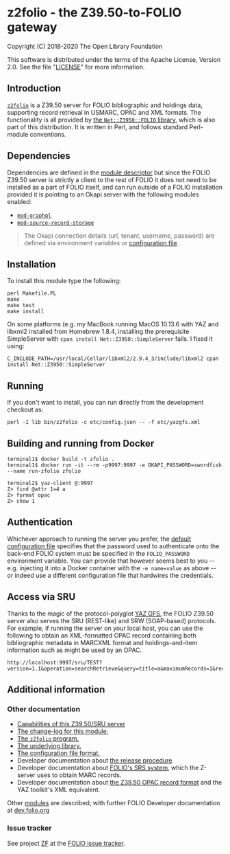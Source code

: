 # z2folio - the Z39.50-to-FOLIO gateway

Copyright (C) 2018-2020 The Open Library Foundation

This software is distributed under the terms of the Apache License,
Version 2.0. See the file "[LICENSE](LICENSE)" for more information.

## Introduction

[`z2folio`](bin/z2folio) is a Z39.50 server for FOLIO bibliographic and holdings data, supporting record retrieval in USMARC, OPAC and XML formats. The functionality is all provided by [the `Net::Z3950::FOLIO` library](lib/Net/Z3950/FOLIO.pm), which is also part of this distribution. It is written in Perl, and follows standard Perl-module conventions.

## Dependencies

Dependencies are defined in the [module descriptor](ModuleDescriptor.json) but since the FOLIO Z39.50 server is strictly a client to the rest of FOLIO it does not need to be installed as a part of FOLIO itself, and can run outside of a FOLIO installation provided it is pointing to an Okapi server with the following modules enabled:

* [`mod-graphql`](https://github.com/folio-org/mod-graphql)
* [`mod-source-record-storage`](https://github.com/folio-org/mod-source-record-storage)

> The Okapi connection details (url, tenant, username, password) are defined via environment variables or [configuration file](etc/config.json).

## Installation

To install this module type the following:

    perl Makefile.PL
    make
    make test
    make install

On some platforms (e.g. my MacBook running MacOS 10.13.6 with YAZ and libxml2 installed from Homebrew 1.8.4, installing the prerequisite SimpleServer with `cpan install Net::Z3950::SimpleServer` fails. I fixed it using:

    C_INCLUDE_PATH=/usr/local/Cellar/libxml2/2.9.4_3/include/libxml2 cpan install Net::Z3950::SimpleServer

## Running

If you don't want to install, you can run directly from the development checkout as:

    perl -I lib bin/z2folio -c etc/config.json -- -f etc/yazgfs.xml

## Building and running from Docker

    terminal1$ docker build -t zfolio .
    terminal1$ docker run -it --rm -p9997:9997 -e OKAPI_PASSWORD=swordfish --name run-zfolio zfolio

    terminal2$ yaz-client @:9997
    Z> find @attr 1=4 a
    Z> format opac
    Z> show 1

## Authentication

Whichever approach to running the server you prefer, the [default configuration file](etc/config.json) specifies that the password used to authenticate onto the back-end FOLIO system must be specified in the `FOLIO_PASSWORD` environment variable. You can provide that however seems best to you -- e.g. injecting it into a Docker container with the `-e name=value` as above -- or indeed use a different configuration file that hardwires the credentials.

## Access via SRU

Thanks to the magic of the protocol-polyglot [YAZ GFS](https://software.indexdata.com/yaz/doc/server.html), the FOLIO Z39.50 server also serves the SRU (REST-like) and SRW (SOAP-based) protocols. For example, if running the server on your local host, you can use the following to obtain an XML-formatted OPAC record containing both bibliographic metadata in MARCXML format and holdings-and-item information such as might be used by an OPAC.

    http://localhost:9997/sru/TEST?version=1.1&operation=searchRetrieve&query=title=a&maximumRecords=1&recordSchema=opac

## Additional information

### Other documentation

* [Capabilities of this Z39.50/SRU server](doc/capabilities.md)
* [The change-log for this module.](Changes.md)
* [The `z2folio` program.](doc/from-pod/z2folio.md)
* [The underlying library.](doc/from-pod/Net-Z3950-FOLIO.md)
* [The configuration file format.](doc/from-pod/Net-Z3950-FOLIO-Config.md)
* Developer documentation about [the release procedure](doc/release-procedure.md)
* Developer documentation about [FOLIO's SRS system](doc/srs/using-srs.md), which the Z-server uses to obtain MARC records.
* Developer documentation about [the Z39.50 OPAC record format](doc/opac/README.md) and the YAZ toolkit's XML equivalent.

Other [modules](https://dev.folio.org/source-code/) are described,
with further FOLIO Developer documentation at [dev.folio.org](https://dev.folio.org/)

### Issue tracker

See project [ZF](https://issues.folio.org/browse/ZF)
at the [FOLIO issue tracker](https://dev.folio.org/guidelines/issue-tracker).

